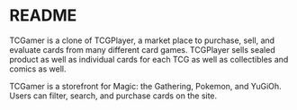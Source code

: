 # README

TCGamer is a clone of TCGPlayer, a market place to purchase, sell, and evaluate cards from many different card games. TCGPlayer sells sealed product as well as individual cards for each TCG as well as collectibles and comics as well. 

TCGamer is a storefront for Magic: the Gathering, Pokemon, and YuGiOh. Users can filter, search, and purchase cards on the site.
